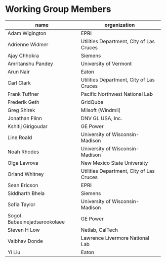 # Working Group Members

| name                         | organization                             |
| ---------------------------- | ---------------------------------------- |
| Adam Wigington               | EPRI                                     |
| Adrienne Widmer              | Utilities Department, City of Las Cruces |
| Ajay Chhokra                 | Siemens                                  |
| Amritanshu Pandey            | University of Vermont                    |
| Arun Nair                    | Eaton                                    |
| Carl Clark                   | Utilities Department, City of Las Cruces |
| Frank Tuffner                | Pacific Northwest National Lab           |
| Frederik Geth                | GridQube                                 |
| Greg Shirek                  | Milsoft (Windmil)                        |
| Jonathan Flinn               | DNV GL USA, Inc.                         |
| Kshitij Girigoudar           | GE Power                                 |
| Line Roald                   | University of Wisconsin-Madison          |
| Noah Rhodes                  | University of Wisconsin-Madison          |
| Olga Lavrova                 | New Mexico State University              |
| Orland Whitney               | Utilities Department, City of Las Cruces |
| Sean Ericson                 | EPRI                                     |
| Siddharth Bhela              | Siemens                                  |
| Sofia Taylor                 | University of Wisconsin-Madison          |
| Sogol Babaeinejadsarookolaee | GE Power                                 |
| Steven H Low                 | Netlab, CalTech                          |
| Vaibhav Donde                | Lawrence Livermore National Lab          |
| Yi Liu                       | Eaton                                    |
